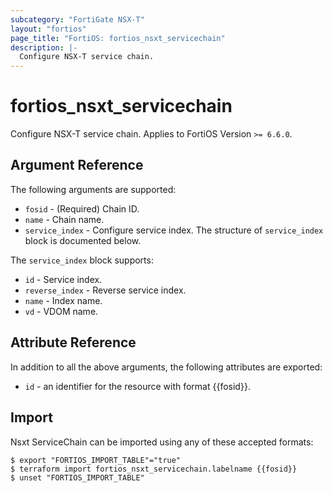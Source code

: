 ```yaml
---
subcategory: "FortiGate NSX-T"
layout: "fortios"
page_title: "FortiOS: fortios_nsxt_servicechain"
description: |-
  Configure NSX-T service chain.
---
```


# fortios_nsxt_servicechain
Configure NSX-T service chain. Applies to FortiOS Version `>= 6.6.0`.

## Argument Reference

The following arguments are supported:

* `fosid` - (Required) Chain ID.
* `name` - Chain name.
* `service_index` - Configure service index. The structure of `service_index` block is documented below.

The `service_index` block supports:

* `id` - Service index.
* `reverse_index` - Reverse service index.
* `name` - Index name.
* `vd` - VDOM name.


## Attribute Reference

In addition to all the above arguments, the following attributes are exported:
* `id` - an identifier for the resource with format {{fosid}}.

## Import

Nsxt ServiceChain can be imported using any of these accepted formats:
```
$ export "FORTIOS_IMPORT_TABLE"="true"
$ terraform import fortios_nsxt_servicechain.labelname {{fosid}}
$ unset "FORTIOS_IMPORT_TABLE"
```
